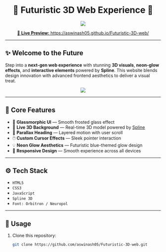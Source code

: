 <h1 align="center">🚀 Futuristic 3D Web Experience 🌌</h1>

<p align="center">
  <img src="3dweb1.jpg"/>
</p>

<p align="center">
  <a href="https://aswinash05.github.io/Futuristic-3D-web/" target="_blank">
    🔗 <strong>Live Preview:</strong> https://aswinash05.github.io/Futuristic-3D-web/
  </a>
</p>

---

## ✨ Welcome to the Future

Step into a **next-gen web experience** with stunning **3D visuals**, **neon-glow effects**, and **interactive elements** powered by **Spline**. This website blends design innovation with advanced frontend aesthetics to deliver a visual treat.

<p align="center">
  <img src="3dweb.jpg"/>
</p>

---

## 🧠 Core Features

- 🧊 **Glassmorphic UI** — Smooth frosted glass effect
- 🌌 **Live 3D Background** — Real-time 3D model powered by [Spline](https://spline.design/)
- 🌠 **Parallax Heading** — Layered motion with user scroll
- 🖱️ **Custom Cursor Effects** — Sleek pointer interaction
- 💡 **Neon Glow Aesthetics** — Futuristic blue-themed glow design
- 📱 **Responsive Design** — Smooth experience across all devices

---

## ⚙️ Tech Stack

- `HTML5`
- `CSS3`
- `JavaScript`
- `Spline 3D`
- `Font: Orbitron / Neuropol`

---

## 🧩 Usage

1. Clone this repository:
   ```bash
   git clone https://github.com/aswinash05/Futuristic-3D-web.git
